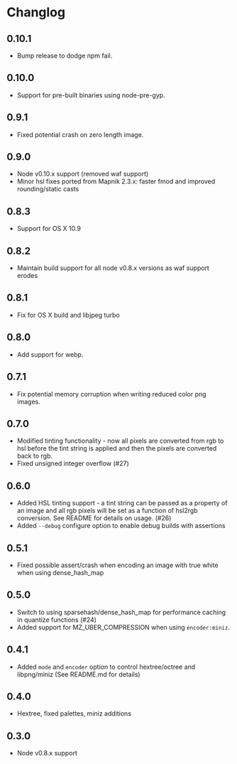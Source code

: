 # Changlog

## 0.10.1

 - Bump release to dodge npm fail.

## 0.10.0

 - Support for pre-built binaries using node-pre-gyp.

## 0.9.1

 - Fixed potential crash on zero length image.

## 0.9.0

 - Node v0.10.x support (removed waf support)
 - Minor hsl fixes ported from Mapnik 2.3.x: faster fmod and improved rounding/static casts

## 0.8.3

 - Support for OS X 10.9

## 0.8.2

 - Maintain build support for all node v0.8.x versions as waf support erodes

## 0.8.1

 - Fix for OS X build and libjpeg turbo

## 0.8.0

 - Add support for webp.

## 0.7.1

 - Fix potential memory corruption when writing reduced color png images.

## 0.7.0

 - Modified tinting functionality - now all pixels are converted from rgb to hsl before the tint string is applied and then the pixels are converted back to rgb.
 - Fixed unsigned integer overflow (#27)

## 0.6.0

 - Added HSL tinting support - a tint string can be passed as a property of an image and all rgb pixels will be set as a function of hsl2rgb conversion. See README for details on usage. (#26)
 - Added `--debug` configure option to enable debug builds with assertions

## 0.5.1

 - Fixed possible assert/crash when encoding an image with true white when using dense_hash_map
  
## 0.5.0

 - Switch to using sparsehash/dense_hash_map for performance caching in quantize functions (#24)
 - Added support for MZ_UBER_COMPRESSION when using `encoder:miniz`.

## 0.4.1

 - Added `mode` and `encoder` option to control hextree/octree and libpng/miniz (See README.md for details)
 
## 0.4.0

 - Hextree, fixed palettes, miniz additions

## 0.3.0

 - Node v0.8.x support
